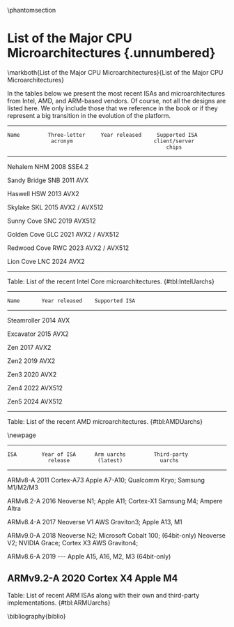 \phantomsection
# List of the Major CPU Microarchitectures {.unnumbered}

\markboth{List of the Major CPU Microarchitectures}{List of the Major CPU Microarchitectures}

In the tables below we present the most recent ISAs and microarchitectures from Intel, AMD, and ARM-based vendors. Of course, not all the designs are listed here. We only include those that we reference in the book or if they represent a big transition in the evolution of the platform.

-----------------------------------------------------------------
    Name         Three-letter     Year released     Supported ISA
                  acronym                          client/server
                                                       chips
--------------  ---------------  ---------------  ---------------
   Nehalem           NHM              2008             SSE4.2

Sandy Bridge         SNB              2011              AVX

   Haswell           HSW              2013              AVX2

   Skylake           SKL              2015         AVX2 / AVX512

 Sunny Cove          SNC              2019             AVX512

 Golden Cove         GLC              2021         AVX2 / AVX512 

 Redwood Cove        RWC              2023         AVX2 / AVX512 

  Lion Cove          LNC              2024             AVX2

-----------------------------------------------------------------

Table: List of the recent Intel Core microarchitectures. {#tbl:IntelUarchs}

----------------------------------------------
    Name       Year released    Supported ISA
------------  ---------------  ---------------
 Steamroller       2014              AVX

  Excavator        2015              AVX2

   Zen             2017              AVX2

   Zen2            2019              AVX2

   Zen3            2020              AVX2

   Zen4            2022             AVX512

   Zen5            2024             AVX512

----------------------------------------------

Table: List of the recent AMD microarchitectures. {#tbl:AMDUarchs}

\newpage

------------------------------------------------------------------
    ISA        Year of ISA      Arm uarchs         Third-party
                 release         (latest)            uarchs
------------  ---------------  --------------   ------------------
  ARMv8-A          2011          Cortex-A73        Apple A7-A10;
                                                  Qualcomm Kryo;
                                                 Samsung M1/M2/M3

 ARMv8.2-A         2016         Neoverse N1;         Apple A11;
                                 Cortex-X1           Samsung M4;
                                                    Ampere Altra

 ARMv8.4-A         2017         Neoverse V1        AWS Graviton3;
                                                   Apple A13, M1

 ARMv9.0-A         2018         Neoverse N2;    Microsoft Cobalt 100;
(64bit-only)                    Neoverse V2;        NVIDIA Grace;
                                 Cortex X3          AWS Graviton4;

 ARMv8.6-A         2019             ---          Apple A15, A16, M2, M3
(64bit-only)

 ARMv9.2-A         2020          Cortex X4             Apple M4
------------------------------------------------------------------

Table: List of recent ARM ISAs along with their own and third-party implementations. {#tbl:ARMUarchs}

\bibliography{biblio}
